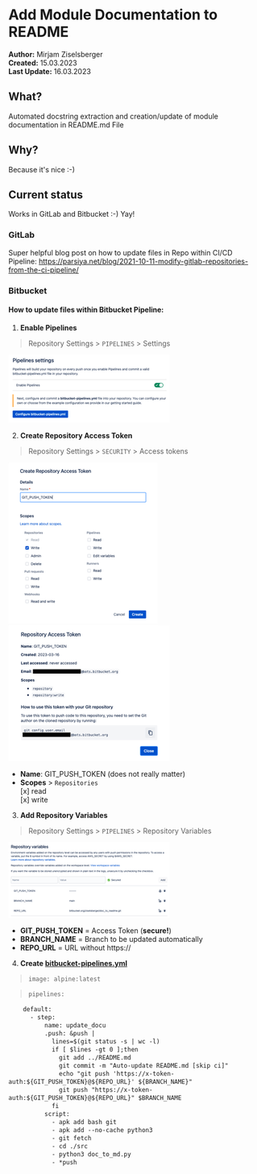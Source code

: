 # Add Module Documentation to README

**Author:** Mirjam Ziselsberger  
**Created:** 15.03.2023  
**Last Update:** 16.03.2023

## What?
Automated docstring extraction and creation/update of module documentation in README.md File

## Why?
Because it's nice :-)

## Current status
Works in GitLab and Bitbucket :-) Yay!

### GitLab
Super helpful blog post on how to update files in Repo within CI/CD Pipeline: https://parsiya.net/blog/2021-10-11-modify-gitlab-repositories-from-the-ci-pipeline/

### Bitbucket

#### How to update files within Bitbucket Pipeline:

1. **Enable Pipelines**   

  > Repository Settings > `PIPELINES` > Settings  
  
  ![](images/bitbucket_enable_pipelines_small.png)
    

2. **Create Repository Access Token**  

  > Repository Settings > `SECURITY` > Access tokens  
   
   ![](images/create_repo_access_token_small.png)
   ![](images/access_token_info_small.png)  

  * **Name**: GIT_PUSH_TOKEN (does not really matter)    
  * **Scopes** > `Repositories`  
      [x] read  
      [x] write  


3. **Add Repository Variables**  

  > Repository Settings > `PIPELINES` > Repository Variables  
  
   ![](images/repo_variables_small.png)  

  * **GIT_PUSH_TOKEN** = Access Token (**secure!**)   
  * **BRANCH_NAME** = Branch to be updated automatically   
  * **REPO_URL** = URL without https://  


4. **Create [bitbucket-pipelines.yml](bitbucket-pipelines.yml)**


>     image: alpine:latest

>     pipelines:
        default:
          - step:
              name: update_docu
              .push: &push |
                lines=$(git status -s | wc -l)
                if [ $lines -gt 0 ];then
                  git add ../README.md
                  git commit -m "Auto-update README.md [skip ci]"
                  echo "git push 'https://x-token-auth:${GIT_PUSH_TOKEN}@${REPO_URL}' ${BRANCH_NAME}"
                  git push "https://x-token-auth:${GIT_PUSH_TOKEN}@${REPO_URL}" $BRANCH_NAME
                fi 
              script:
                - apk add bash git
                - apk add --no-cache python3
                - git fetch
                - cd ./src
                - python3 doc_to_md.py
                - *push